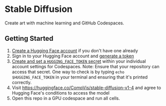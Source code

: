 # Stable Diffusion

Create art with machine learning and GitHub Codespaces.

## Getting Started

1. [Create a Hugging Face account](https://huggingface.co/join) if you don't have one already
2. Sign in to your Hugging Face account and [generate a token](https://huggingface.co/docs/hub/security-tokens#user-access-tokens)
3. [Create and set a `HUGGING_FACE_TOKEN` secret](https://docs.github.com/en/codespaces/managing-your-codespaces/managing-encrypted-secrets-for-your-codespaces) within your individual account settings for Codespaces. Note: Ensure that your repository can access that secret. One way to check is by typing `echo $HUGGING_FACE_TOKEN` in your terminal and ensuring that it's printed correctly.
4. Visit https://huggingface.co/CompVis/stable-diffusion-v1-4 and agree to Hugging Face's conditions to access the model
5. Open this repo in a GPU codespace and run all cells.

